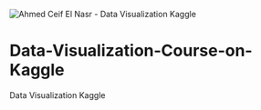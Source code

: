 ![Ahmed Ceif El Nasr - Data Visualization Kaggle](https://user-images.githubusercontent.com/86193960/128240431-c8046c42-b502-4286-ac25-c5820bc946e4.png)
# Data-Visualization-Course-on-Kaggle
Data Visualization Kaggle
